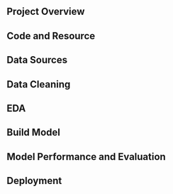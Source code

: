 ## Project Overview


## Code and Resource


## Data Sources


## Data Cleaning


## EDA


## Build Model


## Model Performance and Evaluation


## Deployment

